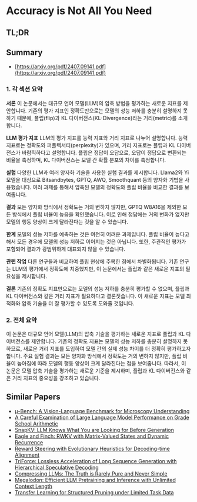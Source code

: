 # Accuracy is Not All You Need
## TL;DR
## Summary
- [https://arxiv.org/pdf/2407.09141.pdf](https://arxiv.org/pdf/2407.09141.pdf)

### 1. 각 섹션 요약

**서론**
이 논문에서는 대규모 언어 모델(LLM)의 압축 방법을 평가하는 새로운 지표를 제안합니다. 기존의 평가 지표인 정확도만으로는 모델의 성능 저하를 충분히 설명하지 못하기 때문에, 플립(flip)과 KL 다이버전스(KL-Divergence)라는 거리(metric)를 소개합니다.

**LLM 평가 지표**
LLM의 평가 지표를 능력 지표와 거리 지표로 나누어 설명합니다. 능력 지표로는 정확도와 퍼플렉서티(perplexity)가 있으며, 거리 지표로는 플립과 KL 다이버전스가 바람직하다고 설명합니다. 플립은 정답이 오답으로, 오답이 정답으로 변환되는 비율을 측정하며, KL 다이버전스는 모델 간 확률 분포의 차이를 측정합니다.

**실험**
다양한 LLM과 여러 양자화 기술을 사용한 실험 결과를 제시합니다. Llama2와 Yi 모델을 대상으로 Bitsandbytes, GPTQ, AWQ, Smoothquant 등의 양자화 기법을 사용했습니다. 여러 과제를 통해서 압축된 모델의 정확도와 플립 비율을 비교한 결과를 보여줍니다.

**결과**
모든 양자화 방식에서 정확도는 거의 변하지 않지만, GPTQ W8A16을 제외한 모든 방식에서 플립 비율이 높음을 확인했습니다. 이로 인해 정답에는 거의 변화가 없지만 모델의 행동 양상이 크게 달라진다는 것을 알 수 있습니다.

**한계**
모델의 성능 저하를 예측하는 것은 여전히 어려운 과제입니다. 플립 비율이 높다고 해서 모든 경우에 모델의 성능 저하로 이어지는 것은 아닙니다. 또한, 주관적인 평가가 포함되어 결과가 광범위하게 대표되지 않을 수 있습니다.

**관련 작업**
다른 연구들과 비교하여 플립 현상에 주목한 점에서 차별화됩니다. 기존 연구는 LLM의 평가에서 정확도에 치중했지만, 이 논문에서는 플립과 같은 새로운 지표의 필요성을 제시합니다.

**결론**
기존의 정확도 지표만으로는 모델의 성능 저하를 충분히 평가할 수 없으며, 플립과 KL 다이버전스와 같은 거리 지표가 필요하다고 결론짓습니다. 이 새로운 지표는 모델 최적화와 압축 기술을 더 잘 평가할 수 있도록 도와줄 것입니다.

### 2. 전체 요약

이 논문은 대규모 언어 모델(LLM)의 압축 기술을 평가하는 새로운 지표로 플립과 KL 다이버전스를 제안합니다. 기존의 정확도 지표는 모델의 성능 저하를 충분히 설명하지 못하므로, 새로운 거리 지표를 도입하여 모델 간의 실제 성능 차이를 더 정확히 평가하고자 합니다. 주요 실험 결과는 모든 양자화 방식에서 정확도는 거의 변하지 않지만, 플립 비율이 높아짐에 따라 모델의 행동 양상이 크게 달라진다는 점을 보여줍니다. 따라서, 이 논문은 모델 압축 기술을 평가하는 새로운 기준을 제시하며, 플립과 KL 다이버전스와 같은 거리 지표의 중요성을 강조하고 있습니다.

## Similar Papers
- [μ-Bench: A Vision-Language Benchmark for Microscopy Understanding](2407.01791.md)
- [A Careful Examination of Large Language Model Performance on Grade School Arithmetic](2405.00332.md)
- [SnapKV: LLM Knows What You are Looking for Before Generation](2404.14469.md)
- [Eagle and Finch: RWKV with Matrix-Valued States and Dynamic Recurrence](2404.05892.md)
- [Reward Steering with Evolutionary Heuristics for Decoding-time Alignment](2406.15193.md)
- [TriForce: Lossless Acceleration of Long Sequence Generation with Hierarchical Speculative Decoding](2404.11912.md)
- [Compressing LLMs: The Truth is Rarely Pure and Never Simple](2310.01382.md)
- [Megalodon: Efficient LLM Pretraining and Inference with Unlimited Context Length](2404.08801.md)
- [Transfer Learning for Structured Pruning under Limited Task Data](2311.06382.md)
